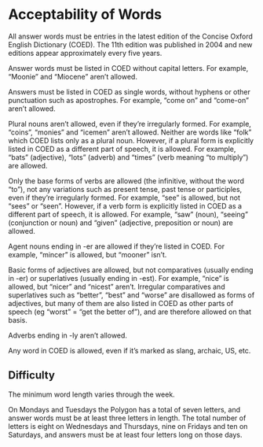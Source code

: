 # Acceptability of Words

All answer words must be entries in the latest edition of the Concise Oxford English Dictionary (COED). The 11th edition was published in 2004 and new editions appear approximately every five years.

Answer words must be listed in COED without capital letters. For example, “Moonie” and “Miocene” aren’t allowed.

Answers must be listed in COED as single words, without hyphens or other punctuation such as apostrophes. For example, “come on” and “come-on” aren’t allowed.

Plural nouns aren’t allowed, even if they’re irregularly formed. For example, “coins”, “monies” and “icemen” aren’t allowed. Neither are words like “folk” which COED lists only as a plural noun. However, if a plural form is explicitly listed in COED as a different part of speech, it is allowed. For example, “bats” (adjective), “lots” (adverb) and “times” (verb meaning “to multiply”) are allowed.

Only the base forms of verbs are allowed (the infinitive, without the word “to”), not any variations such as present tense, past tense or participles, even if they’re irregularly formed. For example, “see” is allowed, but not “sees” or “seen”. However, if a verb form is explicitly listed in COED as a different part of speech, it is allowed. For example, “saw” (noun), “seeing” (conjunction or noun) and “given” (adjective, preposition or noun) are allowed.

Agent nouns ending in -er are allowed if they’re listed in COED. For example, “mincer” is allowed, but “mooner” isn’t.

Basic forms of adjectives are allowed, but not comparatives (usually ending in -er) or superlatives (usually ending in -est). For example, “nice” is allowed, but “nicer” and “nicest” aren’t. Irregular comparatives and superlatives such as “better”, “best” and “worse” are disallowed as forms of adjectives, but many of them are also listed in COED as other parts of speech (eg “worst” = “get the better of”), and are therefore allowed on that basis.

Adverbs ending in -ly aren’t allowed.

Any word in COED is allowed, even if it’s marked as slang, archaic, US, etc.

## Difficulty

The minimum word length varies through the week.

On Mondays and Tuesdays the Polygon has a total of seven letters, and answer words must be at least three letters in length. The total number of letters is eight on Wednesdays and Thursdays, nine on Fridays and ten on Saturdays, and answers must be at least four letters long on those days.